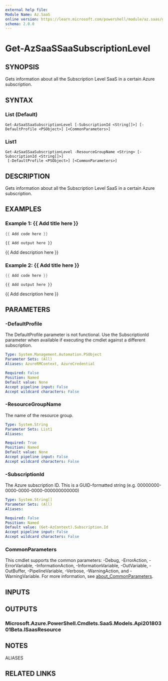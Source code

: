 ```yaml
---
external help file:
Module Name: Az.SaaS
online version: https://learn.microsoft.com/powershell/module/az.saas/get-azsaassaasubscriptionlevel
schema: 2.0.0
---
```


# Get-AzSaaSSaaSubscriptionLevel

## SYNOPSIS
Gets information about all the Subscription Level SaaS in a certain Azure subscription.

## SYNTAX

### List (Default)
```
Get-AzSaaSSaaSubscriptionLevel [-SubscriptionId <String[]>] [-DefaultProfile <PSObject>] [<CommonParameters>]
```

### List1
```
Get-AzSaaSSaaSubscriptionLevel -ResourceGroupName <String> [-SubscriptionId <String[]>]
 [-DefaultProfile <PSObject>] [<CommonParameters>]
```

## DESCRIPTION
Gets information about all the Subscription Level SaaS in a certain Azure subscription.

## EXAMPLES

### Example 1: {{ Add title here }}
```powershell
{{ Add code here }}
```

```output
{{ Add output here }}
```

{{ Add description here }}

### Example 2: {{ Add title here }}
```powershell
{{ Add code here }}
```

```output
{{ Add output here }}
```

{{ Add description here }}

## PARAMETERS

### -DefaultProfile
The DefaultProfile parameter is not functional.
Use the SubscriptionId parameter when available if executing the cmdlet against a different subscription.

```yaml
Type: System.Management.Automation.PSObject
Parameter Sets: (All)
Aliases: AzureRMContext, AzureCredential

Required: False
Position: Named
Default value: None
Accept pipeline input: False
Accept wildcard characters: False
```

### -ResourceGroupName
The name of the resource group.

```yaml
Type: System.String
Parameter Sets: List1
Aliases:

Required: True
Position: Named
Default value: None
Accept pipeline input: False
Accept wildcard characters: False
```

### -SubscriptionId
The Azure subscription ID.
This is a GUID-formatted string (e.g.
00000000-0000-0000-0000-000000000000)

```yaml
Type: System.String[]
Parameter Sets: (All)
Aliases:

Required: False
Position: Named
Default value: (Get-AzContext).Subscription.Id
Accept pipeline input: False
Accept wildcard characters: False
```

### CommonParameters
This cmdlet supports the common parameters: -Debug, -ErrorAction, -ErrorVariable, -InformationAction, -InformationVariable, -OutVariable, -OutBuffer, -PipelineVariable, -Verbose, -WarningAction, and -WarningVariable. For more information, see [about_CommonParameters](http://go.microsoft.com/fwlink/?LinkID=113216).

## INPUTS

## OUTPUTS

### Microsoft.Azure.PowerShell.Cmdlets.SaaS.Models.Api20180301Beta.ISaasResource

## NOTES

ALIASES

## RELATED LINKS


